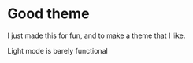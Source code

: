 # Good theme

I just made this for fun, and to make a theme that I like.

Light mode is barely functional
